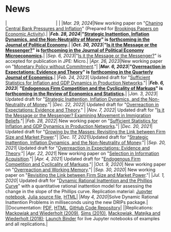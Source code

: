 <style>
table {
	/* font-size: 17px; */
    border-collapse: separate; /* Use separate borders for the cells */
	border-spacing: 0px 10px; /* Add 10px space between table cells */
    margin-bottom: 0%;
    margin-top: -5%;
  }
</style>

# News

|<img width=150> | |
|*Mar. 29, 2024*|New working paper on "[Chaning Central Bank Pressures and Inflation](https://www.brookings.edu/wp-content/uploads/2024/03/4_Afrouzi-et-al_unembargoed.pdf)" (Prepared for [Brookings Papers on Economic Activity](https://www.brookings.edu/articles/changing-central-bank-pressures-and-inflation/)).|
|***Feb. 28, 2024***|**"[Strategic Inattention, Inflation Dynamics, and the Non-Neutrality of Money](/strategic_inattention.pdf)" is [forthcoming in the Journal of Political Economy](https://doi.org/10.1086/730201).**|
|***Oct. 30, 2023***|**"[Is it the Message or the Messenger?](/aaw_persuasion.pdf)" is [forthcoming in the Journal of Political Economy Microeconomics](https://doi.org/10.1086/728365).**|
|*Sep. 6, 2023*|"[Is it the Message or the Messenger?](/aaw_persuasion.pdf)" is accepted for publication in JPE: Micro.|
|*Apr. 26, 2023*|New working paper on "[Monetary Policy without Commitment](/ahry_mpwc.pdf)."|
|***Mar. 6, 2023***|**"[Overreaction in Expectations: Evidence and Theory](/aklmt_overreaction.pdf)" is [forthcoming in the Quarterly Journal of Economics](https://academic.oup.com/qje/advance-article/doi/10.1093/qje/qjad009/7070742).**|
|*Feb. 24, 2023*| Updated draft for "[Sufficient Statistics for Inflation and GDP Dynamics in Production Networks](/ab_inflation_networks.pdf)."|
|***Feb. 6, 2023***| **"[Endogenous Firm Competition and the Cyclicality of Markups](/ac_markup_cyclicality/ac_markups.pdf)" is [forthcoming in the Review of Economics and Statistics](https://direct.mit.edu/rest/article/doi/10.1162/rest_a_01281/114763/Endogenous-Firm-Competition-and-the-Cyclicality-of).**|
|*Jan. 3, 2023*| Updated draft for "[Strategic Inattention, Inflation Dynamics, and the Non-Neutrality of Money](/strategic_inattention.pdf)."|
|*Dec. 22, 2022*| Updated draft for "[Overreaction in Expectations: Evidence and Theory](/aklmt_overreaction.pdf)." |
|*Nov. 7, 2022*| Updated draft for "[Is it the Message or the Messenger? Examining Movement in Immigration Beliefs](/aaw_persuasion.pdf)."|
|*Feb. 28, 2022*| New working paper on "[Sufficient Statistics for Inflation and GDP Dynamics in Production Networks](/ab_inflation_networks.pdf)."|
|*Dec. 20, 2021*| Updated draft for "[Growing by the Masses: Revisiting the Link between Firm Size and Market Power](/adk_concentration.pdf)."|
|*Dec. 17, 2021*|Updated draft for "[Strategic Inattention, Inflation Dynamics, and the Non-Neutrality of Money](/strategic_inattention.pdf)."|
|*Sep. 20, 2021*| Updated draft for "[Overreaction in Expectations: Evidence and Theory](/aklmt_overreaction.pdf)."|
|*Apr. 22, 2021*| New working paper on "[Selection in Information Acquisition](/ay_infoselection.pdf)."|
|*Apr. 4, 2021*| Updated draft for "[Endogenous Firm Competition and Cyclicality of Markups](/ac_markups.pdf)."|
|*Oct. 9, 2020*| New working paper on "[Overreaction and Working Memory](/aklmt_memory.pdf)."|
|*Sep. 30, 2020*| New working paper on "[Revisiting the Link between Firm Size and Market Power](/adk_concentration.pdf)."|
|*Jul. 1, 2020*| Updated draft for "[Dynamic Rational Inattention and the Phillips Curve](/dynamic_inattention.pdf)" with a quantitative rational inattention model for assessing the change in the slope of the Phillips curve. Replication material: [Jupyter notebook](https://github.com/afrouzi/DRIPs.jl/blob/master/examples/notebooks/ex6_Afrouzi_Yang_2020.ipynb), [Julia source file](https://github.com/afrouzi/DRIPs.jl/blob/master/examples/src/ex6_Afrouzi_Yang_2020.jl), [HTML](https://afrouzi.com/DRIPs.jl/dev/examples/ex6_ay2020/ex6_Afrouzi_Yang_2020/)|
|*May 4, 2020*|Solve Dynamic Rational Inattention Problems in milliseconds using the new DRIPs package.| 
||Documentation: [PDF](/dynamic_inattention/manual.pdf), [HTML](http://afrouzi.github.io/DRIPs.jl/dev/), [GitHub Code Repository](http://github.com/afrouzi/DRIPs.jl)|
||Replications: [Mackowiak and Wiederholt (2009)](https://afrouzi.github.io/DRIPs.jl/dev/examples/ex3_mw2009/ex3_Mackowiak_Wiederholt_2009/), [Sims (2010)](https://afrouzi.github.io/DRIPs.jl/dev/examples/ex4_sims2010/ex4_Sims_2010/), [Mackowiak, Matejka and Wiederholt (2018)](https://afrouzi.github.io/DRIPs.jl/dev/examples/ex5_mmw2018/ex5_Mackowiak_Matejka_Wiederholt_2018/); [Launch Binder](https://mybinder.org/v2/gh/afrouzi/DRIPs.jl/binder?filepath=examples) for live Jupyter notebooks of examples and all replications.|